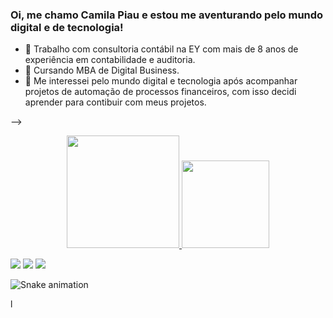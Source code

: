 ### Oi, me chamo Camila Piau e estou me aventurando pelo mundo digital e de tecnologia!

- 🔭 Trabalho com consultoria contábil na EY com mais de 8 anos de experiência em contabilidade e auditoria.
- 🌱 Cursando MBA de Digital Business.
- 🎢 Me interessei pelo mundo digital e tecnologia após acompanhar projetos de automação de processos financeiros, com isso decidi aprender para contibuir com meus projetos.

-->
<div align="center">
  <a href="https://github.com/camilapiau">
  <img height="180em" src="https://github-readme-stats.vercel.app/api?username=camilapiau&show_icons=true&theme=radical&include_all_commits=true&count_private=true"/>
  <img height="140em" src="https://github-readme-stats.vercel.app/api/top-langs/?username=camilapiau&layout=compact&langs_count=7&theme=radical"/>
</div>
  
  <a href="https://instagram.com/camilapiau" target="_blank"><img src="https://img.shields.io/badge/-Instagram-%23E4405F?style=for-the-badge&logo=instagram&logoColor=white" target="_blank"></a>
  <a href = "mailto:ccp.piau@gmail.com"><img src="https://img.shields.io/badge/-Gmail-%23333?style=for-the-badge&logo=gmail&logoColor=white" target="_blank"></a>
  <a href="https://www.linkedin.com/in/camila-piau-3b47aa136/" target="_blank"><img src="https://img.shields.io/badge/-LinkedIn-%230077B5?style=for-the-badge&logo=linkedin&logoColor=white" target="_blank"></a> 
  
  ![Snake animation](https://github.com/camilapiau/camilapiau/blob/output/github-contribution-grid-snake.svg)
 
</div>

l
